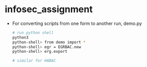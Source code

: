 # infosec_assignment
 - For converting scripts from one form to another run, demo.py
   ```bash
   # run python shell
   python3
   python-shell> from demo import *
   python-shell> egr = EGRBAC.new
   python-shell> erg.export
   
   # similar for HABAC
   ```
